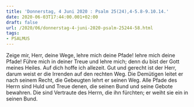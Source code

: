 ```yaml
---
title: 'Donnerstag, 4 Juni 2020 : Psalm 25(24),4-5.8-9.10.14.'
date: 2020-06-03T17:44:00.001+02:00
draft: false
url: /2020/06/donnerstag-4-juni-2020-psalm-25244-58.html
tags: 
- PSALMUS
---
```


Zeige mir, Herr, deine Wege, lehre mich deine Pfade! lehre mich deine Pfade! Führe mich in deiner Treue und lehre mich; denn du bist der Gott meines Heiles. Auf dich hoffe ich allezeit. Gut und gerecht ist der Herr, darum weist er die Irrenden auf den rechten Weg. Die Demütigen leitet er nach seinem Recht, die Gebeugten lehrt er seinen Weg. Alle Pfade des Herrn sind Huld und Treue denen, die seinen Bund und seine Gebote bewahren. Die sind Vertraute des Herrn, die ihn fürchten; er weiht sie ein in seinen Bund.